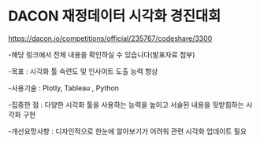 # DACON 재정데이터 시각화 경진대회

 
https://dacon.io/competitions/official/235767/codeshare/3300


-해당 링크에서 전체 내용을 확인하실 수 있습니다(발표자료 첨부)

-목표 : 시각화 툴 숙련도 및 인사이트 도출 능력 향상

-사용기술 : Plotly, Tableau , Python

-집중한 점 : 다양한 시각화 툴을 사용하는 능력을 높이고 서술된 내용을 뒷받힘하는 시각화 구현

-개선요망사항 : 디자인적으로 한눈에 알아보기가 어려워 관련 시각화 업데이트 필요
